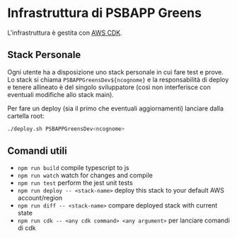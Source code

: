 # Infrastruttura di PSBAPP Greens

L'infrastruttura è gestita con [AWS CDK](https://docs.aws.amazon.com/cdk/api/latest/docs/).

## Stack Personale

Ogni utente ha a disposizione uno stack personale in cui fare test e prove.
Lo stack si chiama `PSBAPPGreensDev${ncognome}` e la responsabilità di deploy e tenere allineato è del singolo sviluppatore (così non interferisce con eventuali modifiche allo stack main).

Per fare un deploy (sia il primo che eventuali aggiornamenti) lanciare dalla cartella root:

```sh
./deploy.sh PSBAPPGreensDev<ncognome>
```

## Comandi utili

- `npm run build` compile typescript to js
- `npm run watch` watch for changes and compile
- `npm run test` perform the jest unit tests
- `npm run deploy -- <stack-name>` deploy this stack to your default AWS account/region
- `npm run diff -- <stack-name>` compare deployed stack with current state
- `npm run cdk -- <any cdk command> <any argument>` per lanciare comandi di cdk
